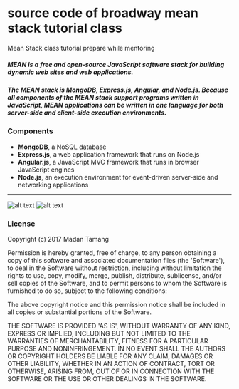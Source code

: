 # source code of broadway mean stack tutorial class 
Mean Stack class tutorial prepare while mentoring

##### MEAN is a free and open-source JavaScript software stack for building dynamic web sites and web applications.
 
##### The MEAN stack is MongoDB, Express.js, Angular, and Node.js. Because all components of the MEAN stack support programs written in  JavaScript, MEAN applications can be written in one language for both server-side and client-side execution environments.
 
### Components

 *  **MongoDB**, a NoSQL database
 *  **Express.js**, a web application framework that runs on Node.js
 *  **Angular.js**, a JavaScript MVC framework that runs in browser JavaScript engines
 *  **Node.js**, an execution environment for event-driven server-side and networking applications
 ___
 ![alt text](https://upload.wikimedia.org/wikipedia/commons/b/b1/Meanstack-624x250.jpg "MEAN Stack Logo")
   ![alt text](https://avatars0.githubusercontent.com/u/2868823?v=3&s=40 "Presented by Madan Tamang")


### License

Copyright (c) 2017 Madan Tamang

Permission is hereby granted, free of charge, to any person obtaining a copy of this software and associated documentation files (the 'Software'), to deal in the Software without restriction, including without limitation the rights to use, copy, modify, merge, publish, distribute, sublicense, and/or sell copies of the Software, and to permit persons to whom the Software is furnished to do so, subject to the following conditions:

The above copyright notice and this permission notice shall be included in all copies or substantial portions of the Software.

THE SOFTWARE IS PROVIDED 'AS IS', WITHOUT WARRANTY OF ANY KIND, EXPRESS OR IMPLIED, INCLUDING BUT NOT LIMITED TO THE WARRANTIES OF MERCHANTABILITY, FITNESS FOR A PARTICULAR PURPOSE AND NONINFRINGEMENT. IN NO EVENT SHALL THE AUTHORS OR COPYRIGHT HOLDERS BE LIABLE FOR ANY CLAIM, DAMAGES OR OTHER LIABILITY, WHETHER IN AN ACTION OF CONTRACT, TORT OR OTHERWISE, ARISING FROM, OUT OF OR IN CONNECTION WITH THE SOFTWARE OR THE USE OR OTHER DEALINGS IN THE SOFTWARE.
